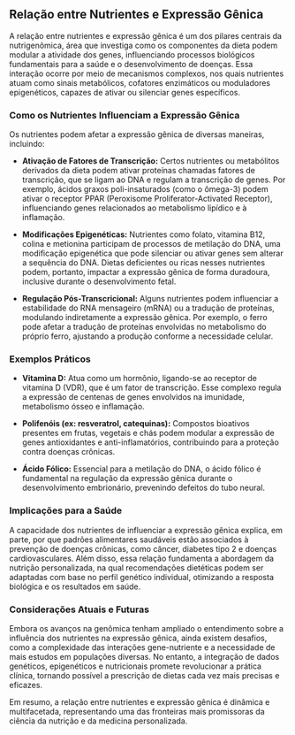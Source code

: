 
## Relação entre Nutrientes e Expressão Gênica

A relação entre nutrientes e expressão gênica é um dos pilares centrais da nutrigenômica, área que investiga como os componentes da dieta podem modular a atividade dos genes, influenciando processos biológicos fundamentais para a saúde e o desenvolvimento de doenças. Essa interação ocorre por meio de mecanismos complexos, nos quais nutrientes atuam como sinais metabólicos, cofatores enzimáticos ou moduladores epigenéticos, capazes de ativar ou silenciar genes específicos.

### Como os Nutrientes Influenciam a Expressão Gênica

Os nutrientes podem afetar a expressão gênica de diversas maneiras, incluindo:

- **Ativação de Fatores de Transcrição:** Certos nutrientes ou metabólitos derivados da dieta podem ativar proteínas chamadas fatores de transcrição, que se ligam ao DNA e regulam a transcrição de genes. Por exemplo, ácidos graxos poli-insaturados (como o ômega-3) podem ativar o receptor PPAR (Peroxisome Proliferator-Activated Receptor), influenciando genes relacionados ao metabolismo lipídico e à inflamação.

- **Modificações Epigenéticas:** Nutrientes como folato, vitamina B12, colina e metionina participam de processos de metilação do DNA, uma modificação epigenética que pode silenciar ou ativar genes sem alterar a sequência do DNA. Dietas deficientes ou ricas nesses nutrientes podem, portanto, impactar a expressão gênica de forma duradoura, inclusive durante o desenvolvimento fetal.

- **Regulação Pós-Transcricional:** Alguns nutrientes podem influenciar a estabilidade do RNA mensageiro (mRNA) ou a tradução de proteínas, modulando indiretamente a expressão gênica. Por exemplo, o ferro pode afetar a tradução de proteínas envolvidas no metabolismo do próprio ferro, ajustando a produção conforme a necessidade celular.

### Exemplos Práticos

- **Vitamina D:** Atua como um hormônio, ligando-se ao receptor de vitamina D (VDR), que é um fator de transcrição. Esse complexo regula a expressão de centenas de genes envolvidos na imunidade, metabolismo ósseo e inflamação.

- **Polifenóis (ex: resveratrol, catequinas):** Compostos bioativos presentes em frutas, vegetais e chás podem modular a expressão de genes antioxidantes e anti-inflamatórios, contribuindo para a proteção contra doenças crônicas.

- **Ácido Fólico:** Essencial para a metilação do DNA, o ácido fólico é fundamental na regulação da expressão gênica durante o desenvolvimento embrionário, prevenindo defeitos do tubo neural.

### Implicações para a Saúde

A capacidade dos nutrientes de influenciar a expressão gênica explica, em parte, por que padrões alimentares saudáveis estão associados à prevenção de doenças crônicas, como câncer, diabetes tipo 2 e doenças cardiovasculares. Além disso, essa relação fundamenta a abordagem da nutrição personalizada, na qual recomendações dietéticas podem ser adaptadas com base no perfil genético individual, otimizando a resposta biológica e os resultados em saúde.

### Considerações Atuais e Futuras

Embora os avanços na genômica tenham ampliado o entendimento sobre a influência dos nutrientes na expressão gênica, ainda existem desafios, como a complexidade das interações gene-nutriente e a necessidade de mais estudos em populações diversas. No entanto, a integração de dados genéticos, epigenéticos e nutricionais promete revolucionar a prática clínica, tornando possível a prescrição de dietas cada vez mais precisas e eficazes.

Em resumo, a relação entre nutrientes e expressão gênica é dinâmica e multifacetada, representando uma das fronteiras mais promissoras da ciência da nutrição e da medicina personalizada.
```
